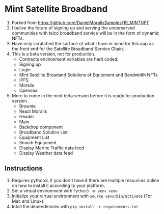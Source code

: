# Mint Satellite Broadband
1. Forked from https://github.com/DanielMoralisSamples/19_MINTNFT
2. I belive the future of signing up and serving the underserved communities with telco broadband service will be in the form of dynamic NFTs.
3. Have only scratched the surface of what I have in mind for this app as the front end for the Satellite Broadband Service Chain.
4. This is a beta version, not for production.
   - Contracts environment variables are hard coded.
   - Signing up
   - Login
   - Mint Satellite Broadand Solutions of Equipment and Bandwidth NFTs
   - IPFS
   - Moralis
   - Opensea
5. More to come in the next beta version before it is ready for production version.
   - Brownie
   - React Moralis
   - Header 
   - Main
   - Backdrop component
   - Broadband Solution List
   - Equipment List
   - Search Equipment
   - Display Marine Traffic data feed
   - Display Weather data feed

## Instructions
1. Requires python3, if you don't have it there are multiple resources online on how to install it according to your platform.
2. Set a virtual environment with `Python3 -m venv venv`
3. Initialize your virtual environment with `source venv/bin/activate` (For Mac and Linux).
4. Intall the dependencies with `pip install -r requirements.txt`